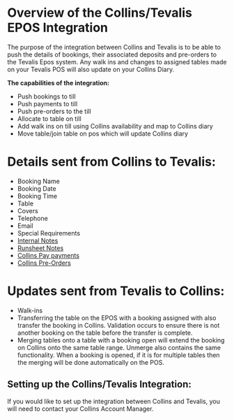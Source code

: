 # Overview of the Collins/Tevalis EPOS Integration

The purpose of the integration between Collins and Tevalis is to be able to push the details of bookings, their associated deposits and pre-orders to the Tevalis Epos system. 
Any walk ins and changes to assigned tables made on your Tevalis POS will also update on your Collins Diary. 

**The capabilities of the integration:**

* Push bookings to till
* Push payments to till
* Push pre-orders to the till
* Allocate to table on till
* Add walk ins on till using Collins availability and map to Collins diary
* Move table/join table on pos which will update Collins diary

# Details sent from Collins to Tevalis:

* Booking Name
* Booking Date
* Booking Time
* Table
* Covers
* Telephone
* Email
* Special Requirements
* [Internal Notes](https://collins.uservoice.com/knowledgebase/articles/478055-within-a-booking-enquiry-adding-internal-or-run)
* [Runsheet Notes](https://collins.uservoice.com/knowledgebase/articles/478055-within-a-booking-enquiry-adding-internal-or-run)
* [Collins Pay payments](https://collins.uservoice.com/knowledgebase/articles/560766-extra-feature-collins-pay-how-to-video)
* [Collins Pre-Orders](https://collins.uservoice.com/knowledgebase/articles/1805947-collins-pre-orders-video-how-to)

# Updates sent from Tevalis to Collins:

* Walk-ins
* Transferring the table on the EPOS with a booking assigned with also transfer the booking in Collins. Validation occurs to ensure there is not another booking on the table before the transfer is complete. 
* Merging tables onto a table with a booking open will extend the booking on Collins onto the same table range. Unmerge also contains the same functionality. When a booking is opened, if it is for multiple tables then the merging will be done automatically on the POS.

## Setting up the Collins/Tevalis Integration:
If you would like to set up the integration between Collins and Tevalis, you will need to contact your Collins Account Manager.

